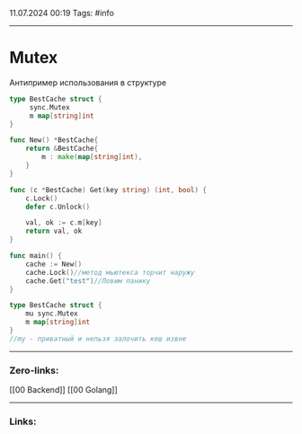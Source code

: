 11.07.2024 00:19
Tags: #info

---
# Mutex

Антипример использования в структуре
```go
type BestCache struct {
	 sync.Mutex
	 m map[string]int
}

func New() *BestCache{
	return &BestCache{
		m : make(map[string]int),
	}
}

func (c *BestCache) Get(key string) (int, bool) {
	c.Lock()
	defer c.Unlock()

	val, ok := c.m[key]
	return val, ok
}

func main() {
	cache := New()
	cache.Lock()//метод мьютекса торчит наружу
	cache.Get("test")//Ловим панику
}

```

```go
type BestCache struct {
	mu sync.Mutex
	m map[string]int
}
//my - приватный и нельзя залочить кеш извне
```

---
### Zero-links:
[[00 Backend]] [[00 Golang]]

---
### Links: